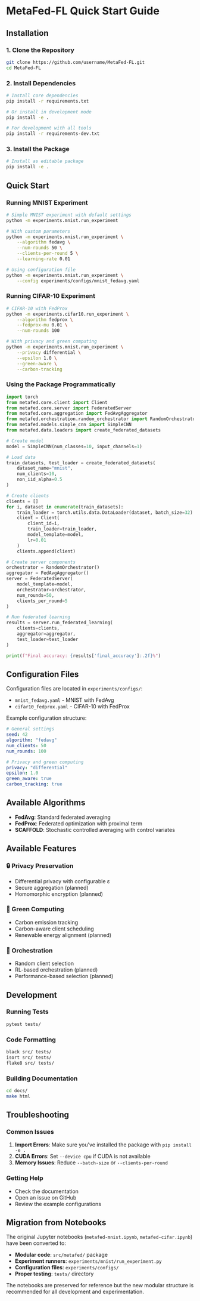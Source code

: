 # MetaFed-FL Quick Start Guide

## Installation

### 1. Clone the Repository
```bash
git clone https://github.com/username/MetaFed-FL.git
cd MetaFed-FL
```

### 2. Install Dependencies
```bash
# Install core dependencies
pip install -r requirements.txt

# Or install in development mode
pip install -e .

# For development with all tools
pip install -r requirements-dev.txt
```

### 3. Install the Package
```bash
# Install as editable package
pip install -e .
```

## Quick Start

### Running MNIST Experiment
```bash
# Simple MNIST experiment with default settings
python -m experiments.mnist.run_experiment

# With custom parameters
python -m experiments.mnist.run_experiment \
    --algorithm fedavg \
    --num-rounds 50 \
    --clients-per-round 5 \
    --learning-rate 0.01

# Using configuration file
python -m experiments.mnist.run_experiment \
    --config experiments/configs/mnist_fedavg.yaml
```

### Running CIFAR-10 Experiment
```bash
# CIFAR-10 with FedProx
python -m experiments.cifar10.run_experiment \
    --algorithm fedprox \
    --fedprox-mu 0.01 \
    --num-rounds 100

# With privacy and green computing
python -m experiments.mnist.run_experiment \
    --privacy differential \
    --epsilon 1.0 \
    --green-aware \
    --carbon-tracking
```

### Using the Package Programmatically

```python
import torch
from metafed.core.client import Client
from metafed.core.server import FederatedServer
from metafed.core.aggregation import FedAvgAggregator
from metafed.orchestration.random_orchestrator import RandomOrchestrator
from metafed.models.simple_cnn import SimpleCNN
from metafed.data.loaders import create_federated_datasets

# Create model
model = SimpleCNN(num_classes=10, input_channels=1)

# Load data
train_datasets, test_loader = create_federated_datasets(
    dataset_name="mnist",
    num_clients=10,
    non_iid_alpha=0.5
)

# Create clients
clients = []
for i, dataset in enumerate(train_datasets):
    train_loader = torch.utils.data.DataLoader(dataset, batch_size=32)
    client = Client(
        client_id=i,
        train_loader=train_loader,
        model_template=model,
        lr=0.01
    )
    clients.append(client)

# Create server components
orchestrator = RandomOrchestrator()
aggregator = FedAvgAggregator()
server = FederatedServer(
    model_template=model,
    orchestrator=orchestrator,
    num_rounds=50,
    clients_per_round=5
)

# Run federated learning
results = server.run_federated_learning(
    clients=clients,
    aggregator=aggregator,
    test_loader=test_loader
)

print(f"Final accuracy: {results['final_accuracy']:.2f}%")
```

## Configuration Files

Configuration files are located in `experiments/configs/`:
- `mnist_fedavg.yaml` - MNIST with FedAvg
- `cifar10_fedprox.yaml` - CIFAR-10 with FedProx

Example configuration structure:
```yaml
# General settings
seed: 42
algorithm: "fedavg"
num_clients: 50
num_rounds: 100

# Privacy and green computing
privacy: "differential"
epsilon: 1.0
green_aware: true
carbon_tracking: true
```

## Available Algorithms

- **FedAvg**: Standard federated averaging
- **FedProx**: Federated optimization with proximal term
- **SCAFFOLD**: Stochastic controlled averaging with control variates

## Available Features

### 🔒 Privacy Preservation
- Differential privacy with configurable ε
- Secure aggregation (planned)
- Homomorphic encryption (planned)

### 🌱 Green Computing
- Carbon emission tracking
- Carbon-aware client scheduling
- Renewable energy alignment (planned)

### 🤖 Orchestration
- Random client selection
- RL-based orchestration (planned)
- Performance-based selection (planned)

## Development

### Running Tests
```bash
pytest tests/
```

### Code Formatting
```bash
black src/ tests/
isort src/ tests/
flake8 src/ tests/
```

### Building Documentation
```bash
cd docs/
make html
```

## Troubleshooting

### Common Issues

1. **Import Errors**: Make sure you've installed the package with `pip install -e .`
2. **CUDA Errors**: Set `--device cpu` if CUDA is not available
3. **Memory Issues**: Reduce `--batch-size` or `--clients-per-round`

### Getting Help

- Check the documentation
- Open an issue on GitHub
- Review the example configurations

## Migration from Notebooks

The original Jupyter notebooks (`metafed-mnist.ipynb`, `metafed-cifar.ipynb`) have been converted to:

- **Modular code**: `src/metafed/` package
- **Experiment runners**: `experiments/mnist/run_experiment.py`
- **Configuration files**: `experiments/configs/`
- **Proper testing**: `tests/` directory

The notebooks are preserved for reference but the new modular structure is recommended for all development and experimentation.